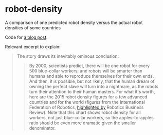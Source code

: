 # robot-density
A comparison of one predicted robot density versus the actual robot densities of some countries

Code for [a blog post](https://craigearley.com/2017/04/25/robot-forecasting-circa-1978/ "Robot forecasting, circa 1978").

Relevant excerpt to explain:

>The story draws its inevitably ominous conclusion:
> >By 2000, scientists predict, there will be one robot for every 500 blue-collar workers, and robots will be smarter than humans and able to reproduce themselves for their own ends. And then, it is possible, but not likely, that the human dream of owning the perfect slave will turn into a nightmare, as the robots turn their attention to their human masters.
>For what it's worth, here are the 2015 robot density figures for a few advanced countries and for the world (figures from the International Federation of Robotics, [highlighted by](https://www.roboticsbusinessreview.com/manufacturing/new-robot-density-must-track-global-robotics-growth/) Robotics Business Review). Note that this chart shows robot density for all workers, not just blue-collar workers, so the apples-to-apples ratio should be even more dramatic given the smaller denominator.
